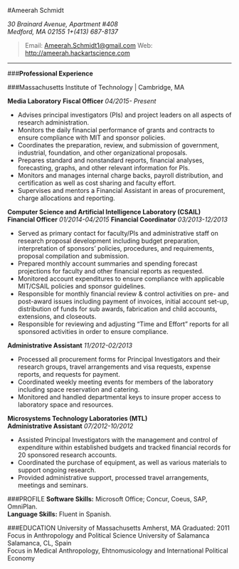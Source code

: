 

#Ameerah Schmidt 

*30 Brainard Avenue, Apartment #408*  
*Medford, MA 02155* 
*1+(413) 687-8137*
>Email: Ameerah.Schmidt1@gmail.com
>Web: http://ameerah.hackartscience.com
------------------------


###**Professional Experience**

###Massachusetts Institute of Technology | Cambridge, MA

**Media Laboratory**
**Fiscal Officer**                                     *04/2015- Present*
* Advises principal investigators (PIs) and project leaders on all aspects of research administration.
* Monitors the daily financial performance of grants and contracts to ensure compliance with MIT and sponsor policies.
* Coordinates the preparation, review, and submission of government, industrial, foundation, and other organizational proposals.
* Prepares standard and nonstandard reports, financial analyses, forecasting, graphs, and other relevant information for PIs.
* Monitors and manages internal charge backs, payroll distribution, and certification as well as cost sharing and faculty effort.
* Supervises and mentors a Financial Assistant in areas of procurement, charge allocations and reporting.

**Computer Science and Artificial Intelligence Laboratory (CSAIL)**                     
**Financial Officer**                                 *01/2014-04/2015*
**Financial Coordinator**                             *03/2013-12/2013*
* Served as primary contact for faculty/PIs and administrative staff on research proposal development including budget preparation, interpretation of sponsors’ policies, procedures, and requirements, proposal compilation and submission.  
* Prepared monthly account summaries and spending forecast projections for faculty and other financial reports as requested. 
* Monitored account expenditures to ensure compliance with applicable MIT/CSAIL policies and sponsor guidelines. 
* Responsible for monthly financial review & control activities on pre- and post-award issues including payment of invoices, initial account set-up, distribution of funds for sub awards, fabrication and child accounts, extensions, and closeouts. 
* Responsible for reviewing and adjusting “Time and Effort” reports for all sponsored activities in order to ensure compliance. 

**Administrative Assistant**                           *11/2012-02/2013* 
* Processed all procurement forms for Principal Investigators and their research groups, travel arrangements and visa requests, expense reports, and requests for payment. 
* Coordinated weekly meeting events for members of the laboratory including space reservation and catering. 
* Monitored and handled departmental keys to insure proper access to laboratory space and resources. 

**Microsystems Technology Laboratories (MTL)**                                            
**Administrative Assistant**                           *07/2012-10/2012*
* Assisted Principal Investigators with the management and control of expenditure within established budgets and tracked financial records for 20 sponsored research accounts.  
* Coordinated the purchase of equipment, as well as various materials to support ongoing research. 
* Provided administrative support, processed travel arrangements, meetings and seminars. 

###PROFILE
**Software Skills:** Microsoft Office; Concur, Coeus, SAP, OmniPlan.     
**Language Skills:** Fluent in Spanish. 

###EDUCATION
University of Massachusetts               Amherst, MA                                                      Graduated: 2011 
Focus in Anthropology and Political Science
University of Salamanca                 Salamanca, CL, Spain                                              
Focus in Medical Anthropology, Ehtnomusicology and International Political Economy

